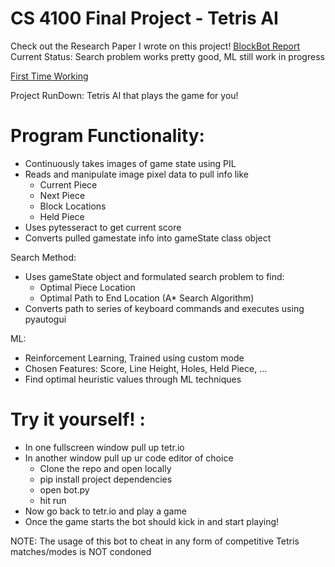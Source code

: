 # CS 4100 Final Project - Tetris AI

Check out the Research Paper I wrote on this project! [BlockBot Report](https://drive.google.com/file/d/14K9M5EpdWXqcwpZvQ7l6Uhdjm4VwKEwF/view?usp=sharing)
Current Status: Search problem works pretty good, ML still work in progress

[First Time Working](https://drive.google.com/file/d/1yLJpew49aWK2GLV6rdkJCKcbWQKFBY0B/view?usp=sharing)

Project RunDown:
Tetris AI that plays the game for you! 

# Program Functionality:
- Continuously takes images of game state using PIL
- Reads and manipulate image pixel data to pull info like
    - Current Piece
    - Next Piece
    - Block Locations
    - Held Piece
- Uses pytesseract to get current score
- Converts pulled gamestate info into gameState class object

Search Method: 
- Uses gameState object and formulated search problem to find:
    - Optimal Piece Location
    - Optimal Path to End Location (A* Search Algorithm)
- Converts path to series of keyboard commands and executes using pyautogui

ML:
- Reinforcement Learning, Trained using custom mode
- Chosen Features: Score, Line Height, Holes, Held Piece, ...
- Find optimal heuristic values through ML techniques


# Try it yourself! :
- In one fullscreen window pull up tetr.io
- In another window pull up ur code editor of choice
    - Clone the repo and open locally
    - pip install project dependencies
    - open bot.py
    - hit run
- Now go back to tetr.io and play a game
- Once the game starts the bot should kick in and start playing!

NOTE: The usage of this bot to cheat in any form of competitive Tetris matches/modes is NOT condoned

